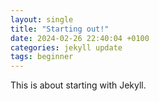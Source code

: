 ```yaml
---
layout: single
title: "Starting out!"
date: 2024-02-26 22:40:04 +0100
categories: jekyll update
tags: beginner
---
```


This is about starting with Jekyll.

